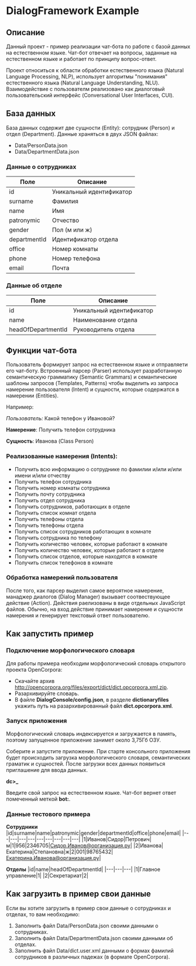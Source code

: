 # DialogFramework Example
## Описание
Данный проект - пример реализации чат-бота по работе с базой данных на естественном языке. Чат-бот отвечает на вопросы, заданные на естественном языке и работает по принципу вопрос-ответ.

Проект относиться к области обработки естественного языка (Natural Language Processing, NLP), использует алгоритмы "понимания" естественного языка (Natural Language Understanding, NLU). Взаимодействие с пользователм реализовано как диалоговый пользовательский интерфейс (Conversational User Interfaces, CUI).

## База данных
База данных содержит две сущности (Entity): сотрудник (Person) и  отдел (Department). Данные храняться в двух JSON файлах:
- Data/PersonData.json
- Data/DepartmentData.json

### Данные о сотрудниках   
| Поле | Описание |
|---|---|
|id|Уникальный идентификатор|
|surname|Фамилия|
|name|Имя|
|patronymic|Отчество|
|gender|Пол (м или ж)|
|departmentId|Идентификатор отдела|
|office|Номер комнаты|
|phone|Номер телефона|
|email|Почта|
### Данные об отделе
| Поле | Описание |
|---|---|
|id|Уникальный идентификатор|
|name|Наименование отдела|
|headOfDepartmentId|Руководитель отдела|

## Функции чат-бота
Пользователь формирует запрос на естественном языке и отправляети его чат-боту. Встроенный парсер (Parser) использует разработанную семантическую грамматику (Semantic Grammars) и семантические шаблоны запросов (Templates, Patterns) чтобы выделить из запроса намерение пользователя (Intent) и сущности, которые содержатся в намерении (Entities).

Например:

*Пользователь:* Какой телефон у Ивановой?

**Намерение**: Получить телефон сотрудника

**Сущность**: Иванова (Class Person)

### Реализованные намерения (Intents):
- Получить всю информацию о сотруднике по фамилии и/или и/или имени и/или отчеству
- Получить телефон сотрудника
- Получить номер комнаты сотрудника
- Получить почту сотрудника
- Получить отдел сотрудника
- Получить сотрудников, работающих в отделе
- Получить список комнат отдела
- Получить телефоны отдела
- Получить телефоны отдела
- Получить список сотрудников работающих в комнате
- Получить сотрудника по телефону
- Получить количество человек, которые работают в комнате
- Получить количество человек, которые работают в отделе
- Получить список отделов, которые находятся в комнате
- Получить список телефонов в комнате
### Обработка намерений пользователя
После того, как парсер выделил самое вероятное намерение, манаджер диалогов (Dialog Manager) вызывает соотвествующее действие (Action). Действия раелизованы в виде отдельных JavaScript файлов. Обычно, на вход действие принимает намерение и сущности намерения и генерирует текстовый ответ пользователю.

## Как запустить пример
### Подключение морфологического словаря
Для работы примера необходим морфологический словарь открытого проекта OpenCorpora:
- Скачайте архив http://opencorpora.org/files/export/dict/dict.opcorpora.xml.zip.
- Разархивируйте словарь.
- В файле **DialogConsole/config.json**, в разделе **dictionaryfiles** укажить путь на разархивированный файл **dict.opcorpora.xml**.
### Запуск приложения
Морфологический словарь индексируется и загружается в память, поэтому запущенное приложение занимет около 3,75Гб ОЗУ.

Соберите и запустите приложение. При старте консольного приложения будет происходить загрузка морфологического словаря, семантических граматик и сущностей. После загрузки всех данных появиться приглашение для ввода данных. 

**dc>_**

Введите свой запрос на естественном языке. Чат-бот вернет ответ помеченный меткой **bot:**.

### Данные тестового примера
**Сотрудники**
|id|surname|name|patronymic|gender|departmentId|office|phone|email|
|---|---|---|---|---|---|---|---|---|
|1|Иванов|Сидор|Петрович|м|1|956|2346705|Сидор.Иванов@организация.ру|
|2|Иванова|Екатерина|Степановна|ж|2|001|98765432|Екатерина.Иванова@организация.ру|

**Отделы**
|id|name|headOfDepartmentId|
|---|---|---|
|1|Главное управление|1|
|2|Секретариат|2|

## Как загрузить в пример свои данные
Если вы хотите загрузить в пример свои данные о сотрудниках и отделах, то вам необходимо:

1. Заполнить файл Data/PersonData.json своими данными о сотрудниках.
2. Заполнить файл Data/DepartmentData.json своими данными об отделах.
3. Заполнить файл Data/dict.user.xml данными о формах фамилий сотрудников в различных падежах (в формате OpenCorpora).

